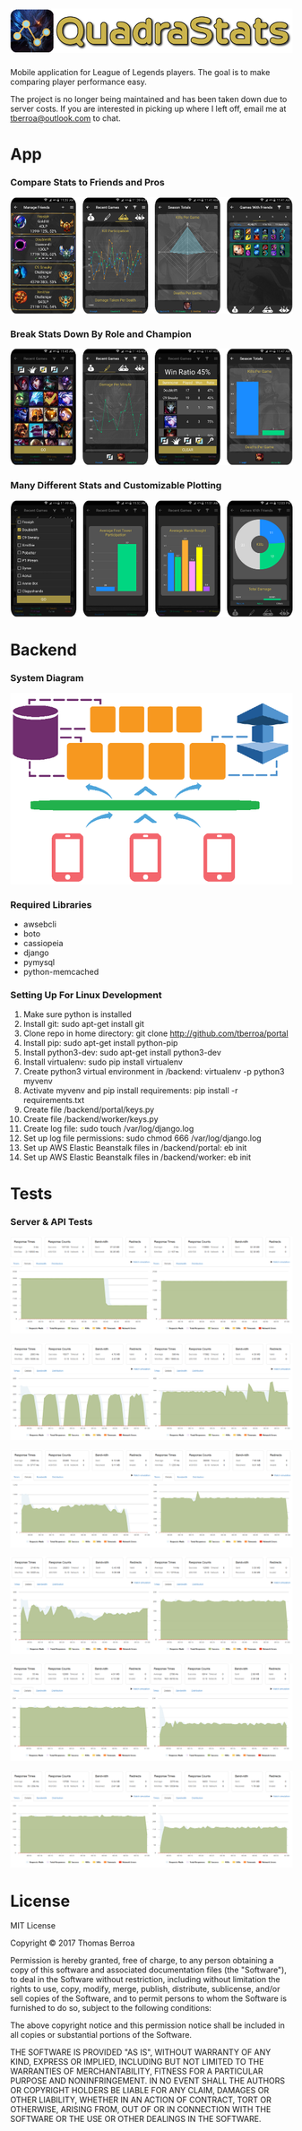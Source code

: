 # ![portal](resources/icon_logo.png)
Mobile application for League of Legends players. The goal is to make 
comparing player performance easy.

The project is no longer being maintained and has been taken down due 
to server costs. If you are interested in picking up where I left off, 
email me at tberroa@outlook.com to chat.

# App
### Compare Stats to Friends and Pros
![portal](resources/app_view_row_1.png)

### Break Stats Down By Role and Champion
![portal](resources/app_view_row_2.png)

### Many Different Stats and Customizable Plotting
![portal](resources/app_view_row_3.png)

# Backend
### System Diagram
![portal](resources/system.png)

### Required Libraries
- awsebcli
- boto
- cassiopeia
- django
- pymysql
- python-memcached

### Setting Up For Linux Development
1. Make sure python is installed  
2. Install git: sudo apt-get install git  
3. Clone repo in home directory: git clone http://github.com/tberroa/portal  
4. Install pip: sudo apt-get install python-pip
5. Install python3-dev: sudo apt-get install python3-dev
6. Install virtualenv: sudo pip install virtualenv
7. Create python3 virtual environment in /backend: virtualenv -p python3 myvenv
8. Activate myvenv and pip install requirements: pip install -r requirements.txt
9. Create file /backend/portal/keys.py
10. Create file /backend/worker/keys.py
11. Create log file: sudo touch /var/log/django.log
12. Set up log file permissions: sudo chmod 666 /var/log/django.log
13. Set up AWS Elastic Beanstalk files in /backend/portal: eb init
14. Set up AWS Elastic Beanstalk files in /backend/worker: eb init

# Tests
### Server & API Tests
![portal](resources/test_apache.png)

![portal](resources/test_riot_api.png)

![portal](resources/test_database.png)

![portal](resources/test_login.png)

![portal](resources/test_get_match_stats_10.png)

![portal](resources/test_get_season_stats_10.png)

# License
MIT License

Copyright © 2017 Thomas Berroa

Permission is hereby granted, free of charge, to any person obtaining a copy
of this software and associated documentation files (the "Software"), to deal
in the Software without restriction, including without limitation the rights
to use, copy, modify, merge, publish, distribute, sublicense, and/or sell
copies of the Software, and to permit persons to whom the Software is
furnished to do so, subject to the following conditions:

The above copyright notice and this permission notice shall be included in all
copies or substantial portions of the Software.

THE SOFTWARE IS PROVIDED "AS IS", WITHOUT WARRANTY OF ANY KIND, EXPRESS OR
IMPLIED, INCLUDING BUT NOT LIMITED TO THE WARRANTIES OF MERCHANTABILITY,
FITNESS FOR A PARTICULAR PURPOSE AND NONINFRINGEMENT. IN NO EVENT SHALL THE
AUTHORS OR COPYRIGHT HOLDERS BE LIABLE FOR ANY CLAIM, DAMAGES OR OTHER
LIABILITY, WHETHER IN AN ACTION OF CONTRACT, TORT OR OTHERWISE, ARISING FROM,
OUT OF OR IN CONNECTION WITH THE SOFTWARE OR THE USE OR OTHER DEALINGS IN THE
SOFTWARE.

